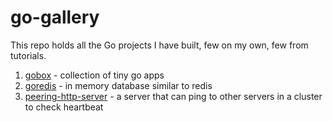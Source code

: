 # go-gallery

This repo holds all the Go projects I have built, few on my own, few from tutorials.

1. [gobox](https://github.com/measutosh/gobox) - collection of tiny go apps
1. [goredis](https://github.com/measutosh/goredis) - in memory database similar to redis 
2. [peering-http-server](https://github.com/measutosh/peering-http-server) - a server that can ping to other servers in a cluster to check heartbeat
